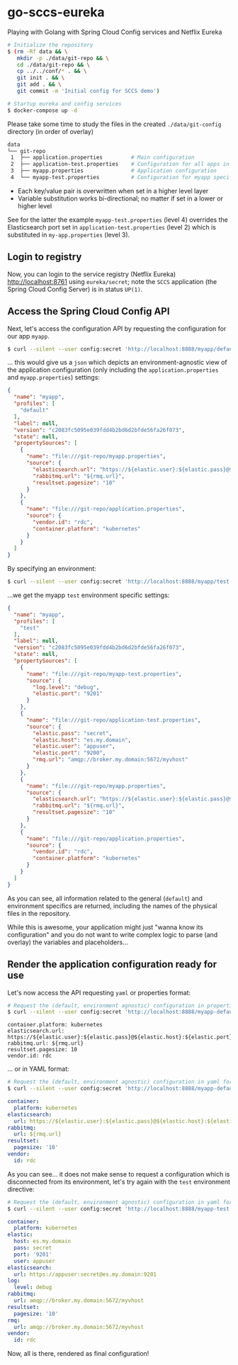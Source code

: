 # go-sccs-eureka

Playing with Golang with Spring Cloud Config services and Netflix Eureka

~~~bash
# Initialize the repository
$ (rm -Rf data && \
   mkdir -p ./data/git-repo && \
   cd ./data/git-repo && \
   cp ../../conf/* . && \
   git init . && \
   git add . && \
   git commit -m 'Initial config for SCCS demo')

# Startup eureka and config services
$ docker-compose up -d
~~~

Please take some time to study the files in the created `./data/git-config` directory (in order of overlay)

~~~bash
data
└── git-repo
 1  ├── application.properties         # Main configuration
 2  ├── application-test.properties    # Configuration for all apps in the environment "test"  
 3  ├── myapp.properties               # Application configuration
 4  └── myapp-test.properties          # Configuration for myapp specific to the environment "test"
~~~

* Each key/value pair is overwritten when set in a higher level layer
* Variable substitution works bi-directional; no matter if set in a lower or higher level

See for the latter the example `myapp-test.properties` (level 4) overrides the Elasticsearch port set in `application-test.properties` (level 2) which is substituted in `my-app.properties` (level 3).

## Login to registry

Now, you can login to the service registry (Netflix Eureka) [http://localhost:8761](http://localhost:8761) using `eureka/secret`; note the `SCCS` application (the Spring Cloud Config Server) is in status `UP(1)`.

## Access the Spring Cloud Config API

Next, let's access the configuration API by requesting the configuration for our app `myapp`.

~~~bash
$ curl --silent --user config:secret 'http://localhost:8888/myapp/default' | jq .
~~~

... this would give us a `json` which depicts an environment-agnostic view of the application configuration (only including the `application.properties` and `myapp.properties`) settings:

~~~json
{
  "name": "myapp",
  "profiles": [
    "default"
  ],
  "label": null,
  "version": "c2083fc5095e039fdd4b2bd6d2bfde56fa26f073",
  "state": null,
  "propertySources": [
    {
      "name": "file:///git-repo/myapp.properties",
      "source": {
        "elasticsearch.url": "https://${elastic.user}:${elastic.pass}@${elastic.host}:${elastic.port}",
        "rabbitmq.url": "${rmq.url}",
        "resultset.pagesize": "10"
      }
    },
    {
      "name": "file:///git-repo/application.properties",
      "source": {
        "vendor.id": "rdc",
        "container.platform": "kubernetes"
      }
    }
  ]
}
~~~

By specifying an environment:

~~~bash
$ curl --silent --user config:secret 'http://localhost:8888/myapp/test' | jq .
~~~

...we get the myapp `test` environment specific settings:

~~~json
{
  "name": "myapp",
  "profiles": [
    "test"
  ],
  "label": null,
  "version": "c2083fc5095e039fdd4b2bd6d2bfde56fa26f073",
  "state": null,
  "propertySources": [
    {
      "name": "file:///git-repo/myapp-test.properties",
      "source": {
        "log.level": "debug",
        "elastic.port": "9201"
      }
    },
    {
      "name": "file:///git-repo/application-test.properties",
      "source": {
        "elastic.pass": "secret",
        "elastic.host": "es.my.domain",
        "elastic.user": "appuser",
        "elastic.port": "9200",
        "rmq.url": "amqp://broker.my.domain:5672/myvhost"
      }
    },
    {
      "name": "file:///git-repo/myapp.properties",
      "source": {
        "elasticsearch.url": "https://${elastic.user}:${elastic.pass}@${elastic.host}:${elastic.port}",
        "rabbitmq.url": "${rmq.url}",
        "resultset.pagesize": "10"
      }
    },
    {
      "name": "file:///git-repo/application.properties",
      "source": {
        "vendor.id": "rdc",
        "container.platform": "kubernetes"
      }
    }
  ]
}
~~~

As you can see, all information related to the general (`default`) and environment specifics are returned, including the names of the physical files in the repository.

While this is awesome, your application might just "wanna know its configuration" and you do not want to write complex logic to parse (and overlay) the variables and placeholders...

## Render the application configuration ready for use

Let's now access the API requesting `yaml` or properties format:

~~~bash
# Request the (default, environment agnostic) configuration in properties format
$ curl --silent --user config:secret 'http://localhost:8888/myapp-default.properties'
~~~

~~~properties
container.platform: kubernetes
elasticsearch.url: https://${elastic.user}:${elastic.pass}@${elastic.host}:${elastic.port}
rabbitmq.url: ${rmq.url}
resultset.pagesize: 10
vendor.id: rdc
~~~

...  or in YAML format:

~~~bash
# Request the (default, environment agnostic) configuration in yaml format
$ curl --silent --user config:secret 'http://localhost:8888/myapp-default.yaml'
~~~

~~~yaml
container:
  platform: kubernetes
elasticsearch:
  url: https://${elastic.user}:${elastic.pass}@${elastic.host}:${elastic.port}
rabbitmq:
  url: ${rmq.url}
resultset:
  pagesize: '10'
vendor:
  id: rdc
~~~

As you can see... it does not make sense to request a configuration which is disconnected from its environment, let's try again with the `test` environment directive:

~~~bash
# Request the (default, environment agnostic) configuration in yaml format
$ curl --silent --user config:secret 'http://localhost:8888/myapp-test.yaml'
~~~

~~~yaml
container:
  platform: kubernetes
elastic:
  host: es.my.domain
  pass: secret
  port: '9201'
  user: appuser
elasticsearch:
  url: https://appuser:secret@es.my.domain:9201
log:
  level: debug
rabbitmq:
  url: amqp://broker.my.domain:5672/myvhost
resultset:
  pagesize: '10'
rmq:
  url: amqp://broker.my.domain:5672/myvhost
vendor:
  id: rdc
  ~~~

Now, all is there, rendered as final configuration!